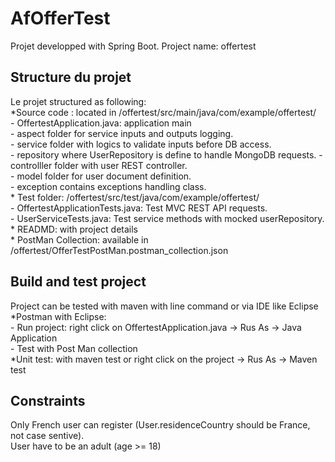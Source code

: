 # AfOfferTest

Projet developped with Spring Boot.
Project name: offertest

## Structure du projet 
Le projet structured as following:<br />
    *Source code : located in /offertest/src/main/java/com/example/offertest/  
	- OffertestApplication.java: application main  
        - aspect folder for service inputs and outputs logging.  
        - service folder with logics to validate inputs before DB access.  
        - repository where UserRepository is define to handle MongoDB requests. 
	- controlller folder with user REST controller.  
	- model folder for user document definition.  
	- exception contains exceptions handling class.  
    * Test folder: /offertest/src/test/java/com/example/offertest/  
	- OffertestApplicationTests.java: Test MVC REST API requests.  
	- UserServiceTests.java: Test service methods with mocked userRepository.  
    * READMD: with project details  
    * PostMan Collection: available in /offertest/OfferTestPostMan.postman_collection.json  

## Build and test project
Project can be tested with maven with line command or via IDE like Eclipse  
	*Postman with Eclipse:  
		- Run project: right click on OffertestApplication.java -> Rus As -> Java Application  
		- Test with Post Man collection  
	*Unit test: with maven test or right click on the project -> Rus As -> Maven test  
  
## Constraints
Only French user can register (User.residenceCountry should be France, not case sentive).  
User have to be an adult (age >= 18)  
